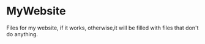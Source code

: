 # MyWebsite
Files for my website, if it works, otherwise,it will be filled with files that don't do anything.
